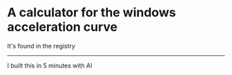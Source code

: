 # A calculator for the windows acceleration curve
It's found in the registry

---

I built this in 5 minutes with AI
